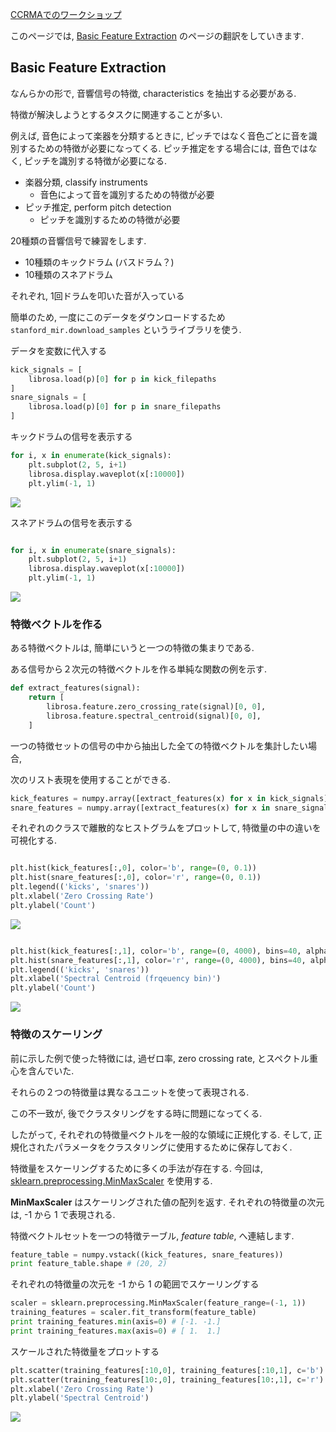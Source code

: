 [CCRMAでのワークショップ](http://musicinformationretrieval.com/)

このページでは, [Basic Feature Extraction](http://musicinformationretrieval.com/basic_feature_extraction.html) のページの翻訳をしていきます.

## Basic Feature Extraction
なんらかの形で, 音響信号の特徴, characteristics を抽出する必要がある.

特徴が解決しようとするタスクに関連することが多い.

例えば, 音色によって楽器を分類するときに,
ピッチではなく音色ごとに音を識別するための特徴が必要になってくる.
ピッチ推定をする場合には, 音色ではなく, ピッチを識別する特徴が必要になる.

- 楽器分類, classify instruments
  - 音色によって音を識別するための特徴が必要
- ピッチ推定, perform pitch detection
  - ピッチを識別するための特徴が必要

20種類の音響信号で練習をします.
- 10種類のキックドラム (バスドラム？)
- 10種類のスネアドラム

それぞれ, 1回ドラムを叩いた音が入っている

簡単のため, 一度にこのデータをダウンロードするため
`stanford_mir.download_samples`
というライブラリを使う.

データを変数に代入する
```py
kick_signals = [
    librosa.load(p)[0] for p in kick_filepaths
]
snare_signals = [
    librosa.load(p)[0] for p in snare_filepaths
]
```

キックドラムの信号を表示する
```py
for i, x in enumerate(kick_signals):
    plt.subplot(2, 5, i+1)
    librosa.display.waveplot(x[:10000])
    plt.ylim(-1, 1)
```

<img src="https://gyazo.com/5f221583421aab18dc5b57e6036e5ef0.png" />

スネアドラムの信号を表示する
```py

for i, x in enumerate(snare_signals):
    plt.subplot(2, 5, i+1)
    librosa.display.waveplot(x[:10000])
    plt.ylim(-1, 1)
 ```

 <img src="https://gyazo.com/7502b39e24e7960aa164dedf63833dd8.png" />


### 特徴ベクトルを作る
ある特徴ベクトルは, 簡単にいうと一つの特徴の集まりである.

ある信号から２次元の特徴ベクトルを作る単純な関数の例を示す.

```py
def extract_features(signal):
    return [
        librosa.feature.zero_crossing_rate(signal)[0, 0],
        librosa.feature.spectral_centroid(signal)[0, 0],
    ]
```

一つの特徴セットの信号の中から抽出した全ての特徴ベクトルを集計したい場合,

次のリスト表現を使用することができる.

```py
kick_features = numpy.array([extract_features(x) for x in kick_signals])
snare_features = numpy.array([extract_features(x) for x in snare_signals])
```

それぞれのクラスで離散的なヒストグラムをプロットして,
特徴量の中の違いを可視化する.

```py

plt.hist(kick_features[:,0], color='b', range=(0, 0.1))
plt.hist(snare_features[:,0], color='r', range=(0, 0.1))
plt.legend(('kicks', 'snares'))
plt.xlabel('Zero Crossing Rate')
plt.ylabel('Count')
```

<img src="https://gyazo.com/9c9b37ec4884c5cfe130dd1816a2598f.png" />


```py

plt.hist(kick_features[:,1], color='b', range=(0, 4000), bins=40, alpha=0.5)
plt.hist(snare_features[:,1], color='r', range=(0, 4000), bins=40, alpha=0.5)
plt.legend(('kicks', 'snares'))
plt.xlabel('Spectral Centroid (frqeuency bin)')
plt.ylabel('Count')
```

<img src="https://gyazo.com/653748a86bb72d1cc541e8479e854dc0.png" />


### 特徴のスケーリング
前に示した例で使った特徴には, 過ゼロ率, zero crossing rate, とスペクトル重心を含んでいた.

それらの２つの特徴量は異なるユニットを使って表現される.

この不一致が, 後でクラスタリングをする時に問題になってくる.

したがって, それぞれの特徴量ベクトルを一般的な領域に正規化する. そして, 正規化されたパラメータをクラスタリングに使用するために保存しておく.

特徴量をスケーリングするために多くの手法が存在する.
今回は, [sklearn.preprocessing.MinMaxScaler](http://scikit-learn.org/stable/modules/generated/sklearn.preprocessing.MinMaxScaler.html) を使用する.

**MinMaxScaler** はスケーリングされた値の配列を返す. それぞれの特徴量の次元は, -1 から 1 で表現される.

特徴ベクトルセットを一つの特徴テーブル, *feature table*, へ連結します.

```py
feature_table = numpy.vstack((kick_features, snare_features))
print feature_table.shape # (20, 2)
```

それぞれの特徴量の次元を -1 から 1 の範囲でスケーリングする

```py
scaler = sklearn.preprocessing.MinMaxScaler(feature_range=(-1, 1))
training_features = scaler.fit_transform(feature_table)
print training_features.min(axis=0) # [-1. -1.]
print training_features.max(axis=0) # [ 1.  1.]
```

スケールされた特徴量をプロットする
```py
plt.scatter(training_features[:10,0], training_features[:10,1], c='b')
plt.scatter(training_features[10:,0], training_features[10:,1], c='r')
plt.xlabel('Zero Crossing Rate')
plt.ylabel('Spectral Centroid')
```

<img src="https://gyazo.com/870586bcdbc8fa34bad17db3fd251afc.png" />

